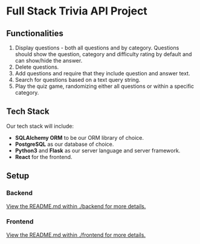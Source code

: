 # Full Stack Trivia API Project

## Functionalities

1) Display questions - both all questions and by category. Questions should show the question, category and difficulty rating by default and can show/hide the answer.
2) Delete questions.
3) Add questions and require that they include question and answer text.
4) Search for questions based on a text query string.
5) Play the quiz game, randomizing either all questions or within a specific category.


## Tech Stack

Our tech stack will include:

* **SQLAlchemy ORM** to be our ORM library of choice.
* **PostgreSQL** as our database of choice.
* **Python3** and **Flask** as our server language and server framework.
* **React** for the frontend.

## Setup

### Backend
[View the README.md within ./backend for more details.](./backend/README.md)

### Frontend
[View the README.md within ./frontend for more details.](./frontend/README.md)
